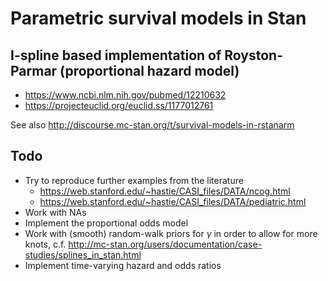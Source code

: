 # Parametric survival models in Stan

## I-spline based implementation of Royston-Parmar (proportional hazard model)

- https://www.ncbi.nlm.nih.gov/pubmed/12210632
- https://projecteuclid.org/euclid.ss/1177012761


See also http://discourse.mc-stan.org/t/survival-models-in-rstanarm

## Todo

- Try to reproduce further examples from the literature
    - https://web.stanford.edu/~hastie/CASI_files/DATA/ncog.html
    - https://web.stanford.edu/~hastie/CASI_files/DATA/pediatric.html
- Work with NAs
- Implement the proportional odds model
- Work with (smooth) random-walk priors for $\gamma$ in order to allow for more knots, c.f. http://mc-stan.org/users/documentation/case-studies/splines_in_stan.html
- Implement time-varying hazard and odds ratios
